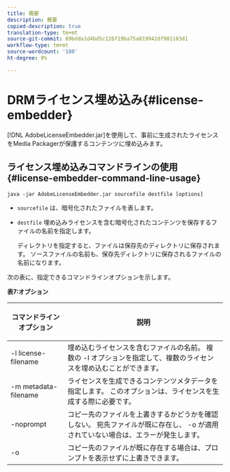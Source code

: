 ```yaml
---
title: 概要
description: 概要
copied-description: true
translation-type: tm+mt
source-git-commit: 89bdda1d4bd5c126f19ba75a819942df901183d1
workflow-type: tm+mt
source-wordcount: '180'
ht-degree: 0%

---
```



# DRMライセンス埋め込み{#license-embedder}

[!DNL AdobeLicenseEmbedder.jar]を使用して、事前に生成されたライセンスをMedia Packagerが保護するコンテンツに埋め込みます。

## ライセンス埋め込みコマンドラインの使用{#license-embedder-command-line-usage}

```
java -jar AdobeLicenseEmbedder.jar sourcefile destfile [options]
```

* `sourcefile` は、暗号化されたファイルを表します。
* `destfile` 埋め込みライセンスを含む暗号化されたコンテンツを保存するファイルの名前を指定します。

   ディレクトリを指定すると、ファイルは保存先のディレクトリに保存されます。 ソースファイルの名前も、保存先ディレクトリに保存されるファイルの名前になります。

次の表に、指定できるコマンドラインオプションを示します。

**表7:オプション**

<table frame="all" colsep="1" rowsep="1" class="+ topic/table adobe-d/table " id="table_hnl_2sy_n4">  
 <thead class="- topic/thead "> 
  <tr rowsep="1" class="- topic/row "> 
   <th colname="1" class="- topic/entry entry"> <p class="- topic/p ">コマンドラインオプション </p> </th> 
   <th colname="2" class="- topic/entry entry"> <p class="- topic/p ">説明 </p> </th> 
  </tr> 
 </thead>
 <tbody class="- topic/tbody "> 
  <tr rowsep="1" class="- topic/row "> 
   <td colname="1" class="- topic/entry "> <span class="+ topic/ph pr-d/codeph codeph"> -l license-filename  </span> </td> 
   <td colname="2" class="- topic/entry "> 埋め込むライセンスを含むファイルの名前。 複数の<span class="codeph"> -l </span>オプションを指定して、複数のライセンスを埋め込むことができます。 </td> 
  </tr> 
  <tr rowsep="1" class="- topic/row "> 
   <td colname="1" class="- topic/entry "> <span class="+ topic/ph pr-d/codeph codeph"> -m metadata-filename  </span> </td> 
   <td colname="2" class="- topic/entry "> ライセンスを生成できるコンテンツメタデータを指定します。 このオプションは、ライセンスを生成する際に必要です。 </td> 
  </tr> 
  <tr rowsep="1" class="- topic/row "> 
   <td colname="1" class="- topic/entry "> <span class="codeph"> -noprompt  </span> </td> 
   <td colname="2" class="- topic/entry "> コピー先のファイルを上書きするかどうかを確認しない。 宛先ファイルが既に存在し、<span class="codeph"> -o </span>が適用されていない場合は、エラーが発生します。 </td> 
  </tr> 
  <tr rowsep="0" class="- topic/row "> 
   <td colname="1" class="- topic/entry "> <span class="codeph"> -o  </span> </td> 
   <td colname="2" class="- topic/entry "> コピー先のファイルが既に存在する場合は、プロンプトを表示せずに上書きできます。 </td> 
  </tr> 
 </tbody> 
</table>
